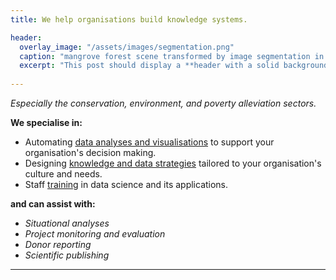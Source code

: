 ```yaml
---
title: We help organisations build knowledge systems.

header:
  overlay_image: "/assets/images/segmentation.png"
  caption: "mangrove forest scene transformed by image segmentation in R"
  excerpt: "This post should display a **header with a solid background color**, if the theme supports it."
  
---
```

 
*Especially the conservation, environment, and poverty alleviation sectors.*

**We specialise in:**

- Automating [data analyses and visualisations](analysis_visualisation.md) to support your organisation's decision making.
- Designing [knowledge and data strategies](knowledge.md) tailored to your organisation's culture and needs.
- Staff [training](training.md) in data science and its applications.

**and can assist with:**

- *Situational analyses*
- *Project monitoring and evaluation*
- *Donor reporting*
- *Scientific publishing*


----







